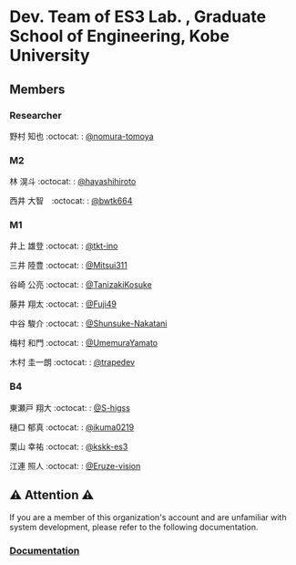 # Dev. Team of ES3 Lab. , Graduate School of Engineering, Kobe University
## Members

### Researcher

野村 知也 :octocat: : [@nomura-tomoya](https://github.com/nomura-tomoya)

### M2

林 滉斗	:octocat: : [@hayashihiroto](https://github.com/hayashihiroto)

西井 大智　:octocat: : [@bwtk664](https://github.com/bwtk664)

### M1

井上 雄登 :octocat: : [@tkt-ino](https://github.com/tkt-ino)

三井 陸豊 :octocat: : [@Mitsui311](https://github.com/Mitsui311)

谷崎 公亮 :octocat: : [@TanizakiKosuke](https://github.com/TanizakiKosuke)

藤井 翔太 :octocat: : [@Fuji49](https://github.com/Fuji49)

中谷 駿介 :octocat: : [@Shunsuke-Nakatani](https://github.com/Shunsuke-Nakatani)

梅村 和門 :octocat: : [@UmemuraYamato](https://github.com/UmemuraYamato)

木村 圭一朗 :octocat: : [@trapedev](https://github.com/trapedev)

### B4
東瀬戸 翔大 :octocat: : [@S-higss](https://github.com/S-higss)

樋口 郁真 :octocat: : [@ikuma0219](https://github.com/ikuma0219)

栗山 幸祐 :octocat: : [@kskk-es3](https://github.com/kskk-es3)

江連 照人 :octocat: : [@Eruze-vision](https://github.com/Eruze-vision)

## :warning: Attention :warning:
If you are a member of this organization's account and are unfamiliar with system development, please refer to the following documentation.

### [Documentation](https://github.com/ES3-Kobe-U/docs/blob/main/README.md)
